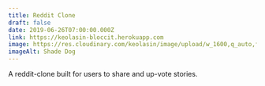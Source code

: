 ```yaml
---
title: Reddit Clone
draft: false
date: 2019-06-26T07:00:00.000Z
link: https://keolasin-bloccit.herokuapp.com
image: https://res.cloudinary.com/keolasin/image/upload/w_1600,q_auto,f_auto/v1597268085/Oddities/Summer_Shade.jpg
imageAlt: Shade Dog
---
```


A reddit-clone built for users to share and up-vote stories.
